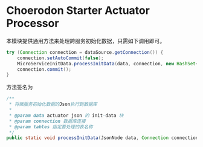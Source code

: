 # Choerodon Starter Actuator Processor

本模块提供通用方法来处理跨服务初始化数据，只需如下调用即可。

```java
try (Connection connection = dataSource.getConnection()) {
    connection.setAutoCommit(false);
    MicroServiceInitData.processInitData(data, connection, new HashSet<>(Arrays.asList("IAM_PERMISSION", "IAM_MENU_B", "IAM_MENU_PERMISSION", "IAM_DASHBOARD", "IAM_DASHBOARD_ROLE", "IAM_ROLE_PERMISSION")));
    connection.commit();
}
```

方法签名为

```java
/**
 * 将微服务初始化数据的Json执行到数据库
 *
 * @param data actuator json 的 init-data 块
 * @param connection 数据库连接
 * @param tables 指定要处理的表名称
 */
public static void processInitData(JsonNode data, Connection connection, Set<String> tables);
```